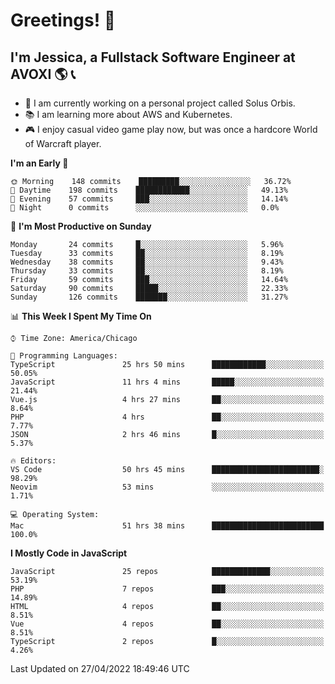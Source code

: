# Greetings! 🧠

## I'm Jessica, a Fullstack Software Engineer at AVOXI 🌎 📞

- 🌟 I am currently working on a personal project called Solus Orbis.
- 📚 I am learning more about AWS and Kubernetes.
- 🎮 I enjoy casual video game play now, but was once a hardcore World of Warcraft player.

<!--START_SECTION:waka-->
**I'm an Early 🐤** 

```text
🌞 Morning    148 commits    █████████░░░░░░░░░░░░░░░░   36.72% 
🌆 Daytime    198 commits    ████████████░░░░░░░░░░░░░   49.13% 
🌃 Evening    57 commits     ███░░░░░░░░░░░░░░░░░░░░░░   14.14% 
🌙 Night      0 commits      ░░░░░░░░░░░░░░░░░░░░░░░░░   0.0%

```
📅 **I'm Most Productive on Sunday** 

```text
Monday       24 commits     █░░░░░░░░░░░░░░░░░░░░░░░░   5.96% 
Tuesday      33 commits     ██░░░░░░░░░░░░░░░░░░░░░░░   8.19% 
Wednesday    38 commits     ██░░░░░░░░░░░░░░░░░░░░░░░   9.43% 
Thursday     33 commits     ██░░░░░░░░░░░░░░░░░░░░░░░   8.19% 
Friday       59 commits     ███░░░░░░░░░░░░░░░░░░░░░░   14.64% 
Saturday     90 commits     █████░░░░░░░░░░░░░░░░░░░░   22.33% 
Sunday       126 commits    ███████░░░░░░░░░░░░░░░░░░   31.27%

```


📊 **This Week I Spent My Time On** 

```text
⌚︎ Time Zone: America/Chicago

💬 Programming Languages: 
TypeScript               25 hrs 50 mins      ████████████░░░░░░░░░░░░░   50.05% 
JavaScript               11 hrs 4 mins       █████░░░░░░░░░░░░░░░░░░░░   21.44% 
Vue.js                   4 hrs 27 mins       ██░░░░░░░░░░░░░░░░░░░░░░░   8.64% 
PHP                      4 hrs               ██░░░░░░░░░░░░░░░░░░░░░░░   7.77% 
JSON                     2 hrs 46 mins       █░░░░░░░░░░░░░░░░░░░░░░░░   5.37%

🔥 Editors: 
VS Code                  50 hrs 45 mins      ████████████████████████░   98.29% 
Neovim                   53 mins             ░░░░░░░░░░░░░░░░░░░░░░░░░   1.71%

💻 Operating System: 
Mac                      51 hrs 38 mins      █████████████████████████   100.0%

```

**I Mostly Code in JavaScript** 

```text
JavaScript               25 repos            █████████████░░░░░░░░░░░░   53.19% 
PHP                      7 repos             ███░░░░░░░░░░░░░░░░░░░░░░   14.89% 
HTML                     4 repos             ██░░░░░░░░░░░░░░░░░░░░░░░   8.51% 
Vue                      4 repos             ██░░░░░░░░░░░░░░░░░░░░░░░   8.51% 
TypeScript               2 repos             █░░░░░░░░░░░░░░░░░░░░░░░░   4.26%

```



 Last Updated on 27/04/2022 18:49:46 UTC
<!--END_SECTION:waka-->

<!--
**jessikuh/jessikuh** is a ✨ _special_ ✨ repository because its `README.md` (this file) appears on your GitHub profile.

Here are some ideas to get you started:

- 🔭 I’m currently working on ...
- 🌱 I’m currently learning ...
- 👯 I’m looking to collaborate on ...
- 🤔 I’m looking for help with ...
- 💬 Ask me about ...
- 📫 How to reach me: ...
- 😄 Pronouns: ...
- ⚡ Fun fact: ...
-->
